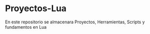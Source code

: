 # Proyectos-Lua
En este repositorio se almacenara Proyectos, Herramientas, Scripts y fundamentos en Lua
